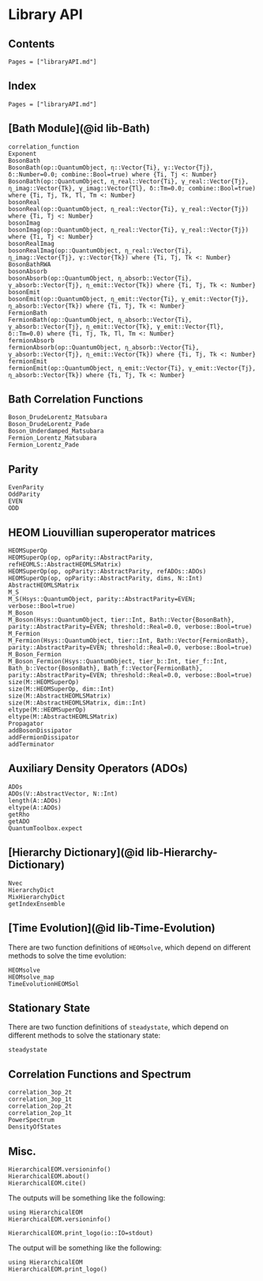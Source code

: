 # Library API

## Contents

```@contents
Pages = ["libraryAPI.md"]
```

## Index

```@index
Pages = ["libraryAPI.md"]
```

## [Bath Module](@id lib-Bath)

```@docs
correlation_function
Exponent
BosonBath
BosonBath(op::QuantumObject, η::Vector{Ti}, γ::Vector{Tj}, δ::Number=0.0; combine::Bool=true) where {Ti, Tj <: Number}
BosonBath(op::QuantumObject, η_real::Vector{Ti}, γ_real::Vector{Tj}, η_imag::Vector{Tk}, γ_imag::Vector{Tl}, δ::Tm=0.0; combine::Bool=true) where {Ti, Tj, Tk, Tl, Tm <: Number}
bosonReal
bosonReal(op::QuantumObject, η_real::Vector{Ti}, γ_real::Vector{Tj}) where {Ti, Tj <: Number}
bosonImag
bosonImag(op::QuantumObject, η_real::Vector{Ti}, γ_real::Vector{Tj}) where {Ti, Tj <: Number}
bosonRealImag
bosonRealImag(op::QuantumObject, η_real::Vector{Ti}, η_imag::Vector{Tj}, γ::Vector{Tk}) where {Ti, Tj, Tk <: Number}
BosonBathRWA
bosonAbsorb
bosonAbsorb(op::QuantumObject, η_absorb::Vector{Ti}, γ_absorb::Vector{Tj}, η_emit::Vector{Tk}) where {Ti, Tj, Tk <: Number}
bosonEmit
bosonEmit(op::QuantumObject, η_emit::Vector{Ti}, γ_emit::Vector{Tj}, η_absorb::Vector{Tk}) where {Ti, Tj, Tk <: Number}
FermionBath
FermionBath(op::QuantumObject, η_absorb::Vector{Ti}, γ_absorb::Vector{Tj}, η_emit::Vector{Tk}, γ_emit::Vector{Tl}, δ::Tm=0.0) where {Ti, Tj, Tk, Tl, Tm <: Number}
fermionAbsorb
fermionAbsorb(op::QuantumObject, η_absorb::Vector{Ti}, γ_absorb::Vector{Tj}, η_emit::Vector{Tk}) where {Ti, Tj, Tk <: Number}
fermionEmit
fermionEmit(op::QuantumObject, η_emit::Vector{Ti}, γ_emit::Vector{Tj}, η_absorb::Vector{Tk}) where {Ti, Tj, Tk <: Number}
```

## Bath Correlation Functions

```@docs
Boson_DrudeLorentz_Matsubara
Boson_DrudeLorentz_Pade
Boson_Underdamped_Matsubara
Fermion_Lorentz_Matsubara
Fermion_Lorentz_Pade
```

## Parity
```@docs
EvenParity
OddParity
EVEN
ODD
```

## HEOM Liouvillian superoperator matrices
```@docs
HEOMSuperOp
HEOMSuperOp(op, opParity::AbstractParity, refHEOMLS::AbstractHEOMLSMatrix)
HEOMSuperOp(op, opParity::AbstractParity, refADOs::ADOs)
HEOMSuperOp(op, opParity::AbstractParity, dims, N::Int)
AbstractHEOMLSMatrix
M_S
M_S(Hsys::QuantumObject, parity::AbstractParity=EVEN; verbose::Bool=true)
M_Boson
M_Boson(Hsys::QuantumObject, tier::Int, Bath::Vector{BosonBath}, parity::AbstractParity=EVEN; threshold::Real=0.0, verbose::Bool=true)
M_Fermion
M_Fermion(Hsys::QuantumObject, tier::Int, Bath::Vector{FermionBath}, parity::AbstractParity=EVEN; threshold::Real=0.0, verbose::Bool=true)
M_Boson_Fermion
M_Boson_Fermion(Hsys::QuantumObject, tier_b::Int, tier_f::Int, Bath_b::Vector{BosonBath}, Bath_f::Vector{FermionBath}, parity::AbstractParity=EVEN; threshold::Real=0.0, verbose::Bool=true)
size(M::HEOMSuperOp)
size(M::HEOMSuperOp, dim::Int)
size(M::AbstractHEOMLSMatrix)
size(M::AbstractHEOMLSMatrix, dim::Int)
eltype(M::HEOMSuperOp)
eltype(M::AbstractHEOMLSMatrix)
Propagator
addBosonDissipator
addFermionDissipator
addTerminator
```

## Auxiliary Density Operators (ADOs)
```@docs
ADOs
ADOs(V::AbstractVector, N::Int)
length(A::ADOs)
eltype(A::ADOs)
getRho
getADO
QuantumToolbox.expect
```

## [Hierarchy Dictionary](@id lib-Hierarchy-Dictionary)
```@docs
Nvec
HierarchyDict
MixHierarchyDict
getIndexEnsemble
```

## [Time Evolution](@id lib-Time-Evolution)
There are two function definitions of `HEOMsolve`, which depend on different methods to solve the time evolution:
```@docs
HEOMsolve
HEOMsolve_map
TimeEvolutionHEOMSol
```

## Stationary State
There are two function definitions of `steadystate`, which depend on different methods to solve the stationary state:
```@docs
steadystate
```

## Correlation Functions and Spectrum
```@docs
correlation_3op_2t
correlation_3op_1t
correlation_2op_2t
correlation_2op_1t
PowerSpectrum
DensityOfStates
```

## Misc.
```@docs
HierarchicalEOM.versioninfo()
HierarchicalEOM.about()
HierarchicalEOM.cite()
```
The outputs will be something like the following:
```@example
using HierarchicalEOM
HierarchicalEOM.versioninfo()
```

```@docs
HierarchicalEOM.print_logo(io::IO=stdout)
```
The output will be something like the following:
```@example
using HierarchicalEOM
HierarchicalEOM.print_logo()
```